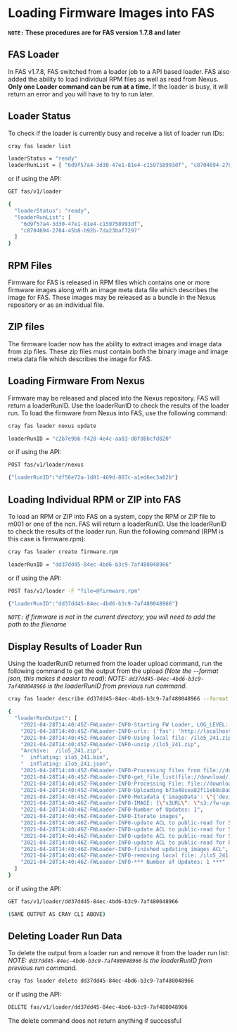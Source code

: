 # Loading Firmware Images into FAS
**`NOTE:` These procedures are for FAS version 1.7.8 and later**

## FAS Loader
In FAS v1.7.8, FAS switched from a loader job to a API based loader.
FAS also added the ability to load individual RPM files as well as read from Nexus.
**Only one Loader command can be run at a time.**
If the loader is busy, it will return an error and you will have to try to run later.

## Loader Status
To check if the loader is currently busy and receive a list of loader run IDs:
```bash
cray fas loader list

loaderStatus = "ready"
loaderRunList = [ "6d9f57a4-3d30-47e1-81e4-c159758993df", "c8704694-2784-45b8-b92b-7da23baf7297",]
```
or if using the API:
```bash
GET fas/v1/loader

{
  "loaderStatus": "ready",
  "loaderRunList": [
    "6d9f57a4-3d30-47e1-81e4-c159758993df",
    "c8704694-2784-45b8-b92b-7da23baf7297"
  ]
}
```

## RPM Files
Firmware for FAS is released in RPM files which contains one or more firmware images along with an image meta data file which describes the image for FAS.
These images may be released as a bundle in the Nexus repository or as an individual file.

## ZIP files
The firmware loader now has the ability to extract images and image data from zip files.
These zip files must contain both the binary image and image meta data file which describes the image for FAS.

## Loading Firmware From Nexus
Firmware may be released and placed into the Nexus repository.
FAS will return a loaderRunID.
Use the loaderRunID to check the results of the loader run.
To load the firmware from Nexus into FAS, use the following command:
```bash
cray fas loader nexus update

loaderRunID = "c2b7e9bb-f428-4e4c-aa83-d8fd8bcfd820"
```
or if using the API:
```bash
POST fas/v1/loader/nexus

{"loaderRunID":"df56e72a-1d81-469d-887c-a1ed6ec3a82b"}
```

## Loading Individual RPM or ZIP into FAS
To load an RPM or ZIP into FAS on a system, copy the RPM or ZIP file to m001 or one of the ncn.
FAS will return a loaderRunID.
Use the loaderRunID to check the results of the loader run.
Run the following command (RPM is this case is firmware.rpm):
```bash
cray fas loader create firmware.rpm

loaderRunID = "dd37dd45-84ec-4bd6-b3c9-7af480048966"
```
or if using the API:
```bash
POST fas/v1/loader -F "file=@firmware.rpm"

{"loaderRunID":"dd37dd45-84ec-4bd6-b3c9-7af480048966"}
```
*`NOTE:` if firmware is not in the current directory, you will need to add the path to the filename*

## Display Results of Loader Run

Using the loaderRunID returned from the loader upload command, run the following command to get the output from the upload *(Note the --format json, this makes it easier to read)*:
*NOTE: `dd37dd45-84ec-4bd6-b3c9-7af480048966` is the loaderRunID from previous run command.*

```bash
cray fas loader describe dd37dd45-84ec-4bd6-b3c9-7af480048966 --format json

{
  "loaderRunOutput": [
    "2021-04-28T14:40:45Z-FWLoader-INFO-Starting FW Loader, LOG_LEVEL: INFO; value: 20",
    "2021-04-28T14:40:45Z-FWLoader-INFO-urls: {'fas': 'http://localhost:28800', 'fwloc': 'file://download/'}",
    "2021-04-28T14:40:45Z-FWLoader-INFO-Using local file: /ilo5_241.zip",
    "2021-04-28T14:40:45Z-FWLoader-INFO-unzip /ilo5_241.zip",
    "Archive:  /ilo5_241.zip",
    "  inflating: ilo5_241.bin",
    "  inflating: ilo5_241.json",
    "2021-04-28T14:40:45Z-FWLoader-INFO-Processing files from file://download/",
    "2021-04-28T14:40:45Z-FWLoader-INFO-get_file_list(file://download/)",
    "2021-04-28T14:40:45Z-FWLoader-INFO-Processing File: file://download/ ilo5_241.json",
    "2021-04-28T14:40:45Z-FWLoader-INFO-Uploading b73a48cea82f11eb8c8a0242c0a81003/ilo5_241.bin",
    "2021-04-28T14:40:45Z-FWLoader-INFO-Metadata {'imageData': \"{'deviceType': 'nodeBMC', 'manufacturer': 'hpe', 'models': ['ProLiant XL270d Gen10', 'ProLiant DL325 Gen10', 'ProLiant DL325 Gen10 Plus', 'ProLiant DL385 Gen10', 'ProLiant DL385 Gen10 Plus', 'ProLiant XL645d Gen10 Plus', 'ProLiant XL675d Gen10 Plus'], 'targets': ['iLO 5'], 'tags': ['default'], 'firmwareVersion': '2.41 Mar 08 2021', 'semanticFirmwareVersion': '2.41.0', 'pollingSpeedSeconds': 30, 'fileName': 'ilo5_241.bin'}\"}",
    "2021-04-28T14:40:46Z-FWLoader-INFO-IMAGE: {\"s3URL\": \"s3:/fw-update/b73a48cea82f11eb8c8a0242c0a81003/ilo5_241.bin\", \"target\": \"iLO 5\", \"deviceType\": \"nodeBMC\", \"manufacturer\": \"hpe\", \"models\": [\"ProLiant XL270d Gen10\", \"ProLiant DL325 Gen10\", \"ProLiant DL325 Gen10 Plus\", \"ProLiant DL385 Gen10\", \"ProLiant DL385 Gen10 Plus\", \"ProLiant XL645d Gen10 Plus\", \"ProLiant XL675d Gen10 Plus\"], \"softwareIds\": [], \"tags\": [\"default\"], \"firmwareVersion\": \"2.41 Mar 08 2021\", \"semanticFirmwareVersion\": \"2.41.0\", \"allowableDeviceStates\": [], \"needManualReboot\": false, \"pollingSpeedSeconds\": 30}",
    "2021-04-28T14:40:46Z-FWLoader-INFO-Number of Updates: 1",
    "2021-04-28T14:40:46Z-FWLoader-INFO-Iterate images",
    "2021-04-28T14:40:46Z-FWLoader-INFO-update ACL to public-read for 5ab9f804a82b11eb8a700242c0a81003/wnc.bios-1.1.2.tar.gz",
    "2021-04-28T14:40:46Z-FWLoader-INFO-update ACL to public-read for 5ab9f804a82b11eb8a700242c0a81003/wnc.bios-1.1.2.tar.gz",
    "2021-04-28T14:40:46Z-FWLoader-INFO-update ACL to public-read for 53c060baa82a11eba26c0242c0a81003/controllers-1.3.317.itb",
    "2021-04-28T14:40:46Z-FWLoader-INFO-update ACL to public-read for b73a48cea82f11eb8c8a0242c0a81003/ilo5_241.bin",
    "2021-04-28T14:40:46Z-FWLoader-INFO-finished updating images ACL",
    "2021-04-28T14:40:46Z-FWLoader-INFO-removing local file: /ilo5_241.zip",
    "2021-04-28T14:40:46Z-FWLoader-INFO-*** Number of Updates: 1 ***"
  ]
}
```
or if using the API:
```bash
GET fas/v1/loader/dd37dd45-84ec-4bd6-b3c9-7af480048966

(SAME OUTPUT AS CRAY CLI ABOVE)
```

## Deleting Loader Run Data

To delete the output from a loader run and remove it from the loader run list:
*NOTE: `dd37dd45-84ec-4bd6-b3c9-7af480048966` is the loaderRunID from previous run command.*

```bash
cray fas loader delete dd37dd45-84ec-4bd6-b3c9-7af480048966
```
or if using the API:
```bash
DELETE fas/v1/loader/dd37dd45-84ec-4bd6-b3c9-7af480048966
```
The delete command does not return anything if successful
